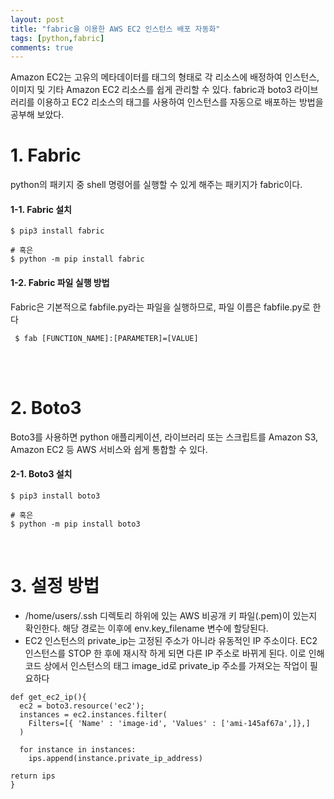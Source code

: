 ```yaml
---
layout: post
title: "fabric을 이용한 AWS EC2 인스턴스 배포 자동화"
tags: [python,fabric]
comments: true
---
```


Amazon EC2는 고유의 메타데이터를 태그의 형태로 각 리소스에 배정하여 인스턴스, 이미지 및 기타 Amazon EC2 리소스를 쉽게 관리할 수 있다. fabric과 boto3 라이브러리를 이용하고 EC2 리소스의 태그를 사용하여 인스턴스를 자동으로 배포하는 방법을 공부해 보았다.

# 1. Fabric
python의 패키지 중 shell 명령어를 실행할 수 있게 해주는 패키지가 fabric이다.


#### 1-1. Fabric 설치

```
$ pip3 install fabric

# 혹은
$ python -m pip install fabric
```

#### 1-2. Fabric 파일 실행 방법
Fabric은 기본적으로 fabfile.py라는 파일을 실행하므로, 파일 이름은 fabfile.py로 한다

```
 $ fab [FUNCTION_NAME]:[PARAMETER]=[VALUE]
```

<br/><br/>

# 2. Boto3
Boto3를 사용하면 python 애플리케이션, 라이브러리 또는 스크립트를 Amazon S3, Amazon EC2 등 AWS 서비스와 쉽게 통합할 수 있다.


#### 2-1. Boto3 설치

```
$ pip3 install boto3

# 혹은
$ python -m pip install boto3
```

<br/>

# 3. 설정 방법
- \/home/users/.ssh 디렉토리 하위에 있는 AWS 비공개 키 파일(.pem)이 있는지 확인한다. 해당 경로는 이후에 env.key_filename 변수에 할당된다.
- EC2 인스턴스의 private_ip는 고정된 주소가 아니라 유동적인 IP 주소이다. EC2 인스턴스를 STOP 한 후에 재시작 하게 되면 다른 IP 주소로 바뀌게 된다. 이로 인해 코드 상에서 인스턴스의 태그 image_id로 private_ip 주소를 가져오는 작업이 필요하다

```
def get_ec2_ip(){
  ec2 = boto3.resource('ec2');
  instances = ec2.instances.filter(
    Filters=[{ 'Name' : 'image-id', 'Values' : ['ami-145af67a',]},]
  )

  for instance in instances:
    ips.append(instance.private_ip_address)

return ips
}
```
